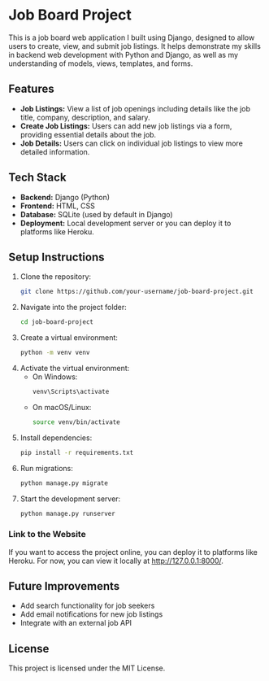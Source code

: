 # Job Board Project

This is a job board web application I built using Django, designed to allow users to create, view, and submit job listings. It helps demonstrate my skills in backend web development with Python and Django, as well as my understanding of models, views, templates, and forms.

## Features

- **Job Listings:** View a list of job openings including details like the job title, company, description, and salary.
- **Create Job Listings:** Users can add new job listings via a form, providing essential details about the job.
- **Job Details:** Users can click on individual job listings to view more detailed information.

## Tech Stack

- **Backend:** Django (Python)
- **Frontend:** HTML, CSS
- **Database:** SQLite (used by default in Django)
- **Deployment:** Local development server or you can deploy it to platforms like Heroku.

## Setup Instructions
1. Clone the repository:
   ```bash
   git clone https://github.com/your-username/job-board-project.git
   ```
2. Navigate into the project folder:
   ```bash
   cd job-board-project
   ```
3. Create a virtual environment:
   ```bash
   python -m venv venv
   ```
4. Activate the virtual environment:
   - On Windows:
     ```bash
     venv\Scripts\activate
     ```
   - On macOS/Linux:
     ```bash
     source venv/bin/activate
     ```
5. Install dependencies:
   ```bash
   pip install -r requirements.txt
   ```
6. Run migrations:
   ```bash
   python manage.py migrate
   ```
7. Start the development server:
   ```bash
   python manage.py runserver
   ```
### Link to the Website
If you want to access the project online, you can deploy it to platforms like Heroku. For now, you can view it locally at http://127.0.0.1:8000/.

## Future Improvements
- Add search functionality for job seekers
- Add email notifications for new job listings
- Integrate with an external job API

## License
This project is licensed under the MIT License.
